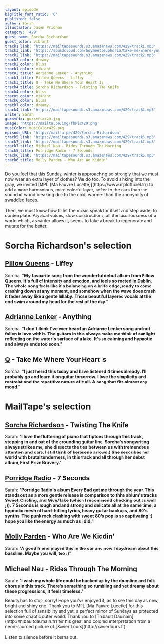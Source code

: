 ```yaml
---
layout: episode
bigTitle_font_ratio: '6'
published: false
author: Sarah
illustrator: Jason Pridham
category: '429'
guest_name: Sorcha Richardson
guest_color: vibrant
track1_link: 'https://mailtapesounds.s3.amazonaws.com/429/track1.mp3'
track3_link: 'https://soundcloud.com/boymeetseuphoria/take-me-where-your-heart-is-2'
track2_link: 'https://mailtapesounds.s3.amazonaws.com/429/track2.mp3'
track3_color: dreamy
track2_color: bliss
track1_color: vibrant
track2_title: Adrianne Lenker - Anything
track1_title: Pillow Queens - Liffey
track3_title: Q - Take Me Where Your Heart Is
track4_title: Sorcha Richardson - Twisting The Knife
track4_color: bliss
track5_color: vibrant
track6_color: bliss
track7_color: dreamy
track4_link: 'https://mailtapesounds.s3.amazonaws.com/429/track4.mp3'
writer: Sarah
guestPic: guestPic429.jpg
image: 'https://mailta.pe/img/fbPic429.png'
musiColor: musiColor429.png
episode_URL: 'http://mailta.pe/429/Sorcha-Richardson'
track5_link: 'https://mailtapesounds.s3.amazonaws.com/429/track5.mp3'
track7_link: 'https://mailtapesounds.s3.amazonaws.com/429/track7.mp3'
track7_title: Michael Nau - Rides Through The Morning
track5_title: Porridge Radio - 7 Seconds
track6_link: 'https://mailtapesounds.s3.amazonaws.com/429/track6.mp3'
track6_title: Molly Parden - Who Are We Kiddin'
---
```

<p id="introduction"> Do you feel that this Sunday, winter is approaching so strongly that we must now wear an extra layer of clothes? We do too. To avoid sinking into the gray, we invited [MPL [Ma Pauvre Lucette]](https://www.mplofficiel.fr/) to add a more harmonious, more colorful layer, softer to the ears than the sound of wood breaking due to the cold, warmer than the anonymity of swaddled faces.
  <br><br>
  Then, we must know how to let the music speak for itself and step aside, to contemplate. Atypical voices, slow constructions, all the luxuriousness of a world which, as winter allows it, seems to take a break to regenerate and mutate for the better.
</p>

# Sorcha Richardson's selection

## [Pillow Queens](https://soundcloud.com/clarayse) - Liffey
Sorcha: **"**My favourite song from the wonderful debut album from Pillow Queens. It's full of intensity and emotion, and feels so rooted in Dublin. The whole song feels like it's balancing on a knife edge, ready to come crashing down at any moment, and somehow when the wave does crash it fades away like a gente lullaby. Those beautiful layered vocals at the end swim around my head for the rest of the day.**"**

## [Adrianne Lenker](https://philemoncimon.bandcamp.com) - Anything
Sorcha: **"**I don't think I've ever heard an Adrianne Lenker song and not fallen in love with it. The guitars in this always make me think of sunlight reflecting on the water's surface of a lake. It's so calming and hypnotic and always ends too soon.**"** 

## [Q](https://thousand1000.bandcamp.com) - Take Me Where Your Heart Is
Sorcha: **"**I just heard this today and have listened 4 times already. I'll probably go and learn it on guitar tomorrow. I love the simplicity and restraint and the repetitive nature of it all. A song that fits almost any mood.**"**

# MailTape's selection

## [Sorcha Richardson](https://www.mplofficiel.fr) - Twisting The Knife
Sarah: **"**I love the fluttering of piano that tiptoes through this track, stepping in and out of the grounding guitar line. Sorcha's songwriting always strikes me; she dissects the ties between us with tremendous attention and care. I still think of kerosene arrows:) She describes her world with brutal tenderness, in this track and all through her debut album, First Prize Bravery.**"**

## [Porridge Radio](https://www.arthur-h.net) - 7 Seconds
Sarah: **"**Porridge Radio's album Every Bad got me through the year. This stands out as a more gentle release in comparison to thhe ablum's tracks Sweet, Circling, and Give/Take (which I recommend checking out as well ;)). 7 Seconds is rough and and strong and delicate all at the same time, a hypnotic mesh of hard-hitting lyrics, heavy guitar backups, and 80's synths. The punk rock clashing with sweet 80's pop is so captivating :) hope you like the energy as much as I did.**"**

## [Molly Parden](https://mildlife.com.au) - Who Are We Kiddin'
Sarah: **"**A good friend played this in the car and now I daydream about this bassline. Maybe you will, too :)**"**

## [Michael Nau](https://www.mplofficiel.fr) - Rides Through The Morning
Sarah: **"**I wish my whole life could be backed up by the drumline and folk chorus in this track. There's something so rumbling and yet dreamy about these progressions, it feels timeless.**"**

<p id="outroduction">Beauty has to stop, sorry! Hope you’ve enjoyed it, as to see this day as new, bright and shiny one. Thank you to MPL [Ma Pauvre Lucette] for this selection full of sensibility and yet, a perfect mirror of Sundays as protected into some chaotic outer world. Thank you to [Thibault Daumain](http://thibaultdaumain.fr) for his great and colored interpretation from a neon-sourced picture of [Xavier Lours](http://xavierlours.fr).
  <br><br>
  Listen to silence before it burns out.</p>
